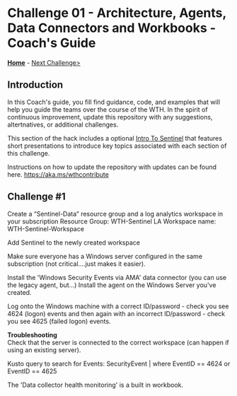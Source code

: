 # Challenge 01 - Architecture, Agents, Data Connectors and Workbooks - Coach's Guide

**[Home](./README.md)** - [Next Challenge>](./Solution-02.md)

## Introduction
In this Coach's guide, you fill find guidance, code, and examples that will help you guide the teams over the course of the WTH. In the spirit of continuous improvement, update this repository with any suggestions, altertnatives, or additional challenges.

This section of the hack includes a optional [Intro To Sentinel](./Intro2Sentinel.pptx?raw=true) that features short presentations to introduce key topics associated with each section of this challenge. 

Instructions on how to update the repository with updates can be found here. https://aka.ms/wthcontribute

## Challenge #1

Create a “Sentinel-Data” resource group and a log analytics workspace in your subscription
		Resource Group:		WTH-Sentinel
		LA Workspace name:	WTH-Sentinel-Workspace

Add Sentinel to the newly created workspace

Make sure everyone has a Windows server configured in the same subscription (not critical....just makes it easier).

Install the 'Windows Security Events via AMA' data connector (you can use the legacy agent, but...)
Install the agent on the Windows Server you've created.

Log onto the Windows machine with a correct ID/password - check you see 4624 (logon) events and then again with an incorrect ID/password - check you see 4625 (failed logon) events.

**Troubleshooting**</br>
Check that the server is connected to the correct workspace (can happen if using an existing server).

Kusto query to search for Events:   SecurityEvent | where EventID == 4624 or EventID == 4625

The 'Data collector health monitoring' is a built in workbook.
